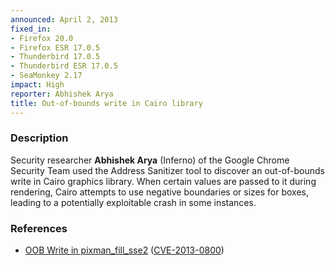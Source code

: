 ```yaml
---
announced: April 2, 2013
fixed_in:
- Firefox 20.0
- Firefox ESR 17.0.5
- Thunderbird 17.0.5
- Thunderbird ESR 17.0.5
- SeaMonkey 2.17
impact: High
reporter: Abhishek Arya
title: Out-of-bounds write in Cairo library
---
```


<h3>Description</h3>

<p>Security researcher <strong>Abhishek Arya</strong> (Inferno) of the Google
Chrome Security Team used the Address Sanitizer tool to discover an out-of-bounds write in Cairo graphics library. When certain values are passed to it during rendering, Cairo attempts to use negative boundaries or sizes for boxes, leading to a potentially exploitable crash in some instances.
</p>


<h3>References</h3>

<ul>
  <li><a href="https://bugzilla.mozilla.org/show_bug.cgi?id=825721">
      OOB Write in pixman_fill_sse2</a> (<a href="http://cve.mitre.org/cgi-bin/cvename.cgi?name=CVE-2013-0800" class="ex-ref">CVE-2013-0800</a>)</li>
</ul>



